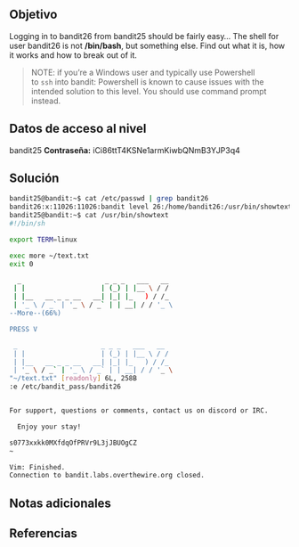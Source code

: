 ## Objetivo
Logging in to bandit26 from bandit25 should be fairly easy… The shell for user bandit26 is not **/bin/bash**, but something else. Find out what it is, how it works and how to break out of it.

> NOTE: if you’re a Windows user and typically use Powershell to `ssh` into bandit: Powershell is known to cause issues with the intended solution to this level. You should use command prompt instead.
## Datos de acceso al nivel
bandit25
**Contraseña:** iCi86ttT4KSNe1armKiwbQNmB3YJP3q4

## Solución
```bash
bandit25@bandit:~$ cat /etc/passwd | grep bandit26
bandit26:x:11026:11026:bandit level 26:/home/bandit26:/usr/bin/showtext
bandit25@bandit:~$ cat /usr/bin/showtext
#!/bin/sh

export TERM=linux

exec more ~/text.txt
exit 0

  _                     _ _ _   ___   __
 | |                   | (_) | |__ \ / /
 | |__   __ _ _ __   __| |_| |_   ) / /_
 | '_ \ / _` | '_ \ / _` | | __| / / '_ \
--More--(66%)

PRESS V

 _                     _ _ _   ___   __
 | |                   | (_) | |__ \ / /
 | |__   __ _ _ __   __| |_| |_   ) / /_
 | '_ \ / _` | '_ \ / _` | | __| / / '_ \
"~/text.txt" [readonly] 6L, 258B  
:e /etc/bandit_pass/bandit26


For support, questions or comments, contact us on discord or IRC.

  Enjoy your stay!

s0773xxkk0MXfdqOfPRVr9L3jJBUOgCZ
~                                                                                                                       ~                                                                                                                       ~                                                                                                                       ~                                                                                                                       ~                                                                                                                       ~                                                                                                                       ~                                                                                                                       Vim: Caught deadly signal HUPreadonly] 1L, 33B                                                        1,1           All

Vim: Finished.
Connection to bandit.labs.overthewire.org closed.
```
## Notas adicionales
## Referencias
